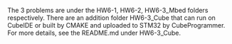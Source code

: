 The 3 problems are under the HW6-1, HW6-2, HW6-3_Mbed folders respectively.
There are an addition folder HW6-3_Cube that can run on CubeIDE or built by CMAKE and uploaded to STM32 by CubeProgrammer. For more details, see the README.md under HW6-3_Cube.
